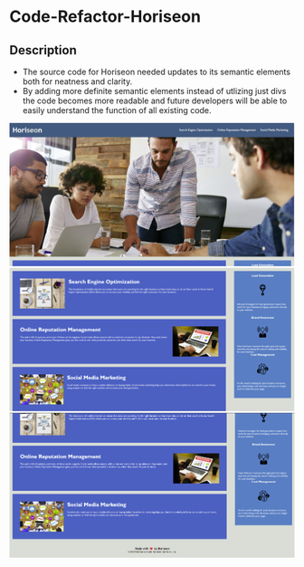 # Code-Refactor-Horiseon


## Description

  - The source code for Horiseon needed updates to its semantic elements both for 
    neatness and clarity. 
  - By adding more definite semantic elements instead of utlizing just divs the code 
    becomes more readable and future developers will be able to easily understand the
    function of all existing code.
  

 ![Screenshots of the working Horieseon app](./assets/images/img1.png) 
 ![Screenshots of the working Horieseon app](./assets/images/img2.png) 
 ![Screenshots of the working Horieseon app](./assets/images/img3.png) 

